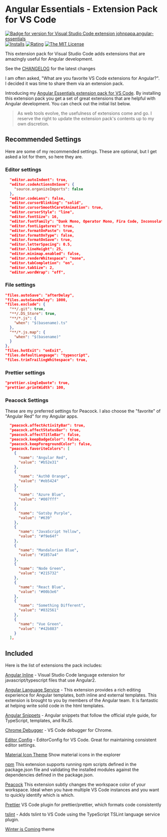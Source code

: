 # Angular Essentials - Extension Pack for VS Code

[![Badge for version for Visual Studio Code extension johnpapa.angular-essentials](https://vsmarketplacebadge.apphb.com/version/johnpapa.angular-essentials.svg?color=blue&style=?style=for-the-badge&logo=visual-studio-code)](https://marketplace.visualstudio.com/items?itemName=johnpapa.angular-essentials&wt.mc_id=vscodepeacock-github-jopapa) [![Installs](https://vsmarketplacebadge.apphb.com/installs-short/johnpapa.angular-essentials.svg?color=blue&style=flat-square)](https://marketplace.visualstudio.com/items?itemName=johnpapa.angular-essentials)
[![Rating](https://vsmarketplacebadge.apphb.com/rating/johnpapa.angular-essentials.svg?color=blue&style=flat-square)](https://marketplace.visualstudio.com/items?itemName=johnpapa.angular-essentials) [![The MIT License](https://img.shields.io/badge/license-MIT-orange.svg?color=blue&style=flat-square)](http://opensource.org/licenses/MIT)

This extension pack for Visual Studio Code adds extensions that are amazingly useful for Angular development.

See the [CHANGELOG](CHANGELOG.md) for the latest changes

I am often asked, "What are you favorite VS Code extensions for Angular?". I decided it was time to share them via an extension pack.

Introducing my [Angular Essentials extension pack for VS Code](https://marketplace.visualstudio.com/items?itemName=johnpapa.angular-essentials). By installing this extension pack you get a set of great extensions that are helpful with Angular development. You can check out the initial list below.

> As web tools evolve, the usefulness of extensions come and go. I reserve the right to update the extension pack's contents up to my own discretion.

## Recommended Settings

Here are some of my recommended settings. These are optional, but I get asked a lot for them, so here they are.

### Editor settings

```json
  "editor.autoIndent": true,
  "editor.codeActionsOnSave": {
    "source.organizeImports": false
  },
  "editor.codeLens": false,
  "editor.cursorBlinking": "solid",
  "editor.cursorSmoothCaretAnimation": true,
  "editor.cursorStyle": "line",
  "editor.fontSize": 16,
  "editor.fontFamily": "Dank Mono, Operator Mono, Fira Code, Inconsolata, Menlo",
  "editor.fontLigatures": true,
  "editor.formatOnPaste": true,
  "editor.formatOnType": false,
  "editor.formatOnSave": true,
  "editor.letterSpacing": 0.5,
  "editor.lineHeight": 25,
  "editor.minimap.enabled": false,
  "editor.renderWhitespace": "none",
  "editor.tabCompletion": "on",
  "editor.tabSize": 2,
  "editor.wordWrap": "off",
```

### File settings

```json
"files.autoSave": "afterDelay",
"files.autoSaveDelay": 1000,
"files.exclude": {
  "**/.git": true,
  "**/.DS_Store": true,
  "**/*.js": {
    "when": "$(basename).ts"
  },
  "**/*.js.map": {
    "when": "$(basename)"
  }
},
"files.hotExit": "onExit",
"files.defaultLanguage": "typescript",
"files.trimTrailingWhitespace": true,
```

### Prettier settings

```json
"prettier.singleQuote": true,
"prettier.printWidth": 100,
```

### Peacock Settings

These are my preferred settings for Peacock. I also choose the "favorite" of "Angular Red" for my Angular apps.

```json
  "peacock.affectActivityBar": true,
  "peacock.affectStatusBar": true,
  "peacock.affectTitleBar": false,
  "peacock.keepBadgeColor": false,
  "peacock.keepForegroundColor": false,
  "peacock.favoriteColors": [
    {
      "name": "Angular Red",
      "value": "#b52e31"
    },
    {
      "name": "Auth0 Orange",
      "value": "#eb5424"
    },
    {
      "name": "Azure Blue",
      "value": "#007fff"
    },
    {
      "name": "Gatsby Purple",
      "value": "#639"
    },
    {
      "name": "JavaScript Yellow",
      "value": "#f9e64f"
    },
    {
      "name": "Mandalorian Blue",
      "value": "#1857a4"
    },
    {
      "name": "Node Green",
      "value": "#215732"
    },
    {
      "name": "React Blue",
      "value": "#00b3e6"
    },
    {
      "name": "Something Different",
      "value": "#832561"
    },
    {
      "name": "Vue Green",
      "value": "#42b883"
    }
  ],
  ```

## Included

Here is the list of extensions the pack includes:

[Angular Inline](https://marketplace.visualstudio.com/items?itemName=natewallace.angular2-inline&wt.mc_id=vscodeangularessentials-github-jopapa) - Visual Studio Code language extension for javascript/typescript files that use Angular2.

[Angular Language Service](https://marketplace.visualstudio.com/items?itemName=Angular.ng-template&wt.mc_id=vscodeangularessentials-github-jopapa) - This extension provides a rich editing experience for Angular templates, both inline and external templates. This extension is brought to you by members of the Angular team. It is fantastic at helping write solid code in the html templates.

[Angular Snippets](https://marketplace.visualstudio.com/items?itemName=johnpapa.Angular2&wt.mc_id=vscodeangularessentials-github-jopapa) - Angular snippets that follow the official style guide, for TypeScript, templates, and RxJS.

[Chrome Debugger](https://marketplace.visualstudio.com/items?itemName=msjsdiag.debugger-for-chrome&wt.mc_id=vscodeangularessentials-github-jopapa) - VS Code debugger for Chrome.

[Editor Config](https://marketplace.visualstudio.com/items?itemName=EditorConfig.EditorConfig&wt.mc_id=vscodeangularessentials-github-jopapa) - EditorConfig for VS Code. Great for maintaining consistent editor settings.

[Material Icon Theme](https://marketplace.visualstudio.com/items?itemName=pkief.material-icon-theme&wt.mc_id=vscodeangularessentials-github-jopapa) Show material icons in the explorer

[npm](https://marketplace.visualstudio.com/items?itemName=eg2.vscode-npm-script&wt.mc_id=vscodeangularessentials-github-jopapa) This extension supports running npm scripts defined in the package.json file and validating the installed modules against the dependencies defined in the package.json.

[Peacock](https://marketplace.visualstudio.com/items?itemName=johnpapa.vscode-peacock&wt.mc_id=vscodeangularessentials-github-jopapa) This extension subtly changes the workspace color of your workspace. Ideal when you have multiple VS Code instances and you want to quickly identify which is which.

[Prettier](https://marketplace.visualstudio.com/items?itemName=esbenp.prettier-vscode&wt.mc_id=vscodeangularessentials-github-jopapa) VS Code plugin for prettier/prettier, which formats code consistently

[tslint](https://marketplace.visualstudio.com/items?itemName=ms-vscode.vscode-typescript-tslint-plugin&wt.mc_id=vscodeangularessentials-github-jopapa) - Adds tslint to VS Code using the TypeScript TSLint language service plugin.

[Winter is Coming](https://marketplace.visualstudio.com/items?itemName=johnpapa.winteriscoming&wt.mc_id=vscodeangularessentials-github-jopapa) theme
